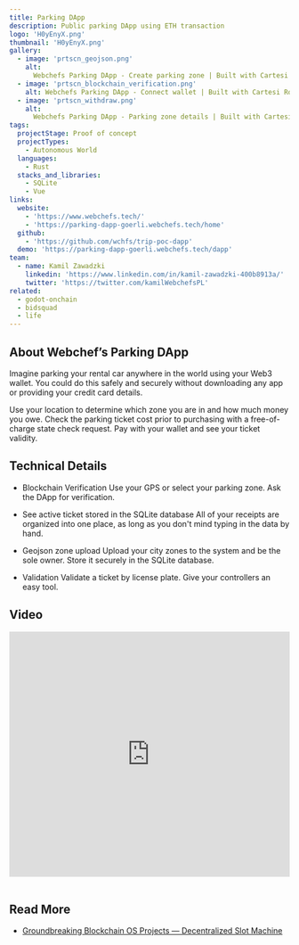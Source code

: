 ```yaml
---
title: Parking DApp
description: Public parking DApp using ETH transaction
logo: 'H0yEnyX.png'
thumbnail: 'H0yEnyX.png'
gallery:
  - image: 'prtscn_geojson.png'
    alt:
      Webchefs Parking DApp - Create parking zone | Built with Cartesi Rollups
  - image: 'prtscn_blockchain_verification.png'
    alt: Webchefs Parking DApp - Connect wallet | Built with Cartesi Rollups
  - image: 'prtscn_withdraw.png'
    alt:
      Webchefs Parking DApp - Parking zone details | Built with Cartesi Rollups
tags:
  projectStage: Proof of concept
  projectTypes:
    - Autonomous World
  languages:
    - Rust
  stacks_and_libraries:
    - SQLite
    - Vue
links:
  website:
    - 'https://www.webchefs.tech/'
    - 'https://parking-dapp-goerli.webchefs.tech/home'
  github:
    - 'https://github.com/wchfs/trip-poc-dapp'
  demo: 'https://parking-dapp-goerli.webchefs.tech/dapp'
team:
  - name: Kamil Zawadzki
    linkedin: 'https://www.linkedin.com/in/kamil-zawadzki-400b8913a/'
    twitter: 'https://twitter.com/kamilWebchefsPL'
related:
  - godot-onchain
  - bidsquad
  - life
---
```


## About Webchef’s Parking DApp

Imagine parking your rental car anywhere in the world using your Web3 wallet.
You could do this safely and securely without downloading any app or providing
your credit card details.

Use your location to determine which zone you are in and how much money you owe.
Check the parking ticket cost prior to purchasing with a free-of-charge state
check request. Pay with your wallet and see your ticket validity.

## Technical Details

- Blockchain Verification Use your GPS or select your parking zone. Ask the DApp
  for verification.

- See active ticket stored in the SQLite database All of your receipts are
  organized into one place, as long as you don't mind typing in the data by
  hand.

- Geojson zone upload Upload your city zones to the system and be the sole
  owner. Store it securely in the SQLite database.

- Validation Validate a ticket by license plate. Give your controllers an easy
  tool.

## Video

<iframe width="100%" height="440" src="https://www.youtube.com/embed/t_xAUGkWf-E" title="YouTube video player" frameBorder="0" allow="accelerometer; autoplay; clipboard-write; encrypted-media; gyroscope; picture-in-picture; web-share" allowFullScreen></iframe>

<br/>
<br/>

## Read More

- [Groundbreaking Blockchain OS Projects — Decentralized Slot Machine](https://medium.com/cartesi/groundbreaking-blockchain-os-projects-webchefs-378f516cc3ea)
